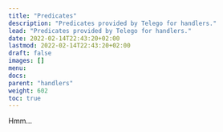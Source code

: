 ```yaml
---
title: "Predicates"
description: "Predicates provided by Telego for handlers."
lead: "Predicates provided by Telego for handlers."
date: 2022-02-14T22:43:20+02:00
lastmod: 2022-02-14T22:43:20+02:00
draft: false
images: []
menu:
docs:
parent: "handlers"
weight: 602
toc: true
---
```


Hmm...
